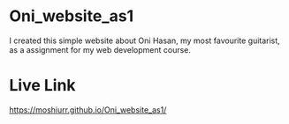# Oni_website_as1
I created this simple website about Oni Hasan, my most favourite guitarist, as a assignment for my web development course.


# Live Link 
https://moshiurr.github.io/Oni_website_as1/
